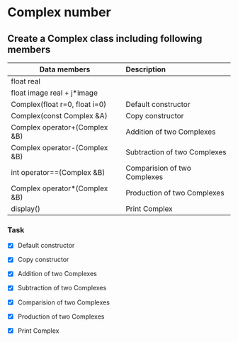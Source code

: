 # Complex number

## Create a Complex class including following members
|Data members                |Description                                                        |
|----------------------------|:-----------------------------------------------------------------|
|float real                  |                                                |
float image                    real + j*image                                              |
|Complex(float r=0, float i=0)|Default constructor|
|Complex(const Complex &A) |Copy constructor|
|Complex operator+(Complex &B) |Addition of two Complexes|
|Complex operator-(Complex &B) |Subtraction of two Complexes|
|int operator==(Complex &B) |Comparision of two Complexes|
|Complex operator*(Complex &B) |Production of two Complexes|
|display() |Print Complex|                                                   |

### Task 
- [x] Default constructor
- [x] Copy constructor
- [x] Addition of two Complexes
- [x] Subtraction of two Complexes
- [x] Comparision of two Complexes
- [x] Production of two Complexes
- [x] Print Complex


